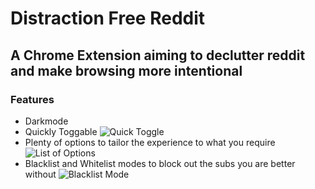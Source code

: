 # Distraction Free Reddit

## A Chrome Extension aiming to declutter reddit and make browsing more intentional

### Features
- Darkmode 
- Quickly Toggable
![Quick Toggle](https://lh3.googleusercontent.com/p_KJyJHKheu7ESTz9v1qVf8rMxv2WdhM82IDJw3XHY9ReSUEMRwLPaPFi3U8Gn0gM19utX75HHwbCVnC8vZXoS7YcUmdwM6GPDUkxL3EowzfhKDlncUexsY8GwqQ_Bl5OCNjGELyH0hFJkqkIJvO5TIL_0WEfEDlrnZW2t1_AgxCNFEvj_8s0tZG4f6nCl6ErgZc_UnlZcJgO6FGTJxxr2_1JWtGnsRi0S2qHg8j-LjJgnCxfPt3gqUcUHr7eU8gz8cPuJWTQcHpbM0vLAB6Kji0v1bOIyu6JmPG-ytNXQ8DpPcicEJ9WBHk6y5rlJl-1KIC1q0b-JcY_dj5_oM3wm8gun1dIbVibB85aIDSCGWaskV-Nnz10xfiOySOIZWuqcyFicFISfNx0SJfLc5hGvYiTkWpWcyxt51T96T6budp27HukYZFYzTfLoS3RXGrlBg339VzKVjLz5QcseQ7A1LtP7sHhCMiq_d6sNxgTwDNenUtPbigtBTrR0EN6umWSYQRfRzzd_RNH0q_-XzlyNxSQiYvC1m4_K4axYWwbMqW0zKogLaPnjgbfIQ85Lh4g9NpvB0d0t77TGsGE9edFjA5zk5iA3w345rHy91tcdn1sqjADivIc8MJRQxwlrdn96C9eS94LjQx-3cwXdUiNDcYAD3kNnYF1BrVemtUdKvMnQ_EE7I91cg8Eig50HISrFlz0kZzXoaoFarKshzGHfI8cP9fQsQ3hcSTUlbK2Dc4hOkN2YLm-7rV8EBpoNxdiJToHinswrNQ_5s0q6prhyqlneVheTWWGvW57FKdo4TPA_ueZErClr53FB_6dpRUK1_yegvykec6tfWTooQ4NKr_gSSBLNNTaBaf_CfC_pNvIHoH1Zq5AKlRoB83rygy4XOI_bfTAYGP_r7jxN_NRzkJpahBlVpY5w=w600-h800-no?authuser=0)
- Plenty of options to tailor the experience to what you require
![List of Options](https://lh3.googleusercontent.com/3Qv4DV2l5rMiLJhwEdyx0_DwnvVkV1a_gqOa9d_xtRqfGtHUOZcgBv4bl6PXvCLYY3kfmqvTEwXqDiGu02UE3Hj9n6GH2NAhbuTluoEtvjsRleVw1QBYmdFEQ2eeaXikXKmrJZBuzZQIwW2vBWoTMRBQMO47fPkGGepdN0aRcY-FwjjWOsUTwl90kczszbYzTD-J_z2WejVyTpqtydnBMc6FbZnBOpS7ACeFKYEV5i5_xgx1VCMbZhBS4eVPZ_lITHXbOmFmwNArlb6wQshq-b3j2lDH7a-QaIefP2E0KemV0SkD2ZVfKmfI3m3tHKBZqXqjhKNhabrwY8Y5Edjl9OoGmDN_YQyZRBemCPsE_P8xeHm0KUN6dBWlmxz9N2dUkGHFYRWIOho3RIBSWZv4hug-FYwQ111dwxxPOAAe6FqgttAcwtqg4eLvNcP41J3C-_Bm03scOZhGT68XnsIWwRnzgYQTdooODCXV2Y0LVJWFdT22LB_QAou2iH7-26UKWCitmUY-EkMabeSv_hZCZiKuF4jJsuDFy3sRCj7wgaO2oghmn4XJbQLvZ-YAeBZIIBA5gBIQvjWHuD40eiAg8wyveNhYXNPq9QVTPOcpYkpsXmDTR5hr_IR808HHQtP3aOSGBErUHY5GYXxqEd-HILHdwPOeRORNuf9YuwMQ6x_flaQ01kWQurmAlOHhdopve-krs_0PvUDLDJXe7qgjixr2vP1ag-l88ztEOknqPKLwPveO3fEwcjVPBnNOPH0XC41Mz6mXcXMV-yeEK2PYaspxx-lS3pDDxBAxqSAtuitvglDGAOY6_X6MdBaDQQsv7kAiZsRiZsv9kLbQi88XrIciyzTVgOL-sBOHi1jNLcRV168BXiosEy5zBBEGc2gwN9PkfrLfsFEi1RKBHGAF2XRXokUYTOdN0w=w1658-h1608-no?authuser=0)
- Blacklist and Whitelist modes to block out the subs you are better without
![Blacklist Mode](https://lh3.googleusercontent.com/7z3lwP210H5rmPQqvxvlPhUvcz5UnX5BGZredBDo85I0QxZupLoq8Z7yjnZUq5lxMcmV38OKQK8TAPK1uFFyeZByi2fU6PSRu33fBxagXGEMheUjfs542NTjKFe1aT1093g5juhz2Gtl9Nb0TyWpJIjRtBWT4E-6sC1Gm9Y5tkp3iU0XiaNez7PCgV4lgIt2I923sxrW2s48PeEk1TLKUHBFDN3W-3YCvyVe-mcSNvkx2MopAb-7pFsvo730iJCElxp7FdKhJKsPQFv5oZ4hYOosIDKSueYz-dQG53qqIS5iQ3cw2CFUrwPoKoRYiVuGhm3N4ylJdE5kuCT0IIb1uTefQknoLu4z6-V8tNkHnVqGV-V1Aucf9kbhG2iHWV77-vbkKqHWauCCIOG2PdpT7yqFCqIThFB6zzwwlQjKXopquCPlU6GWYkOuAAHhvJA2tL-vOMD9HXueK0wPt826SNQqjWgSAEfsmkyUIivXGAEI6EmYt_VgYpuKHZILAmmWb_TODLXIUORCeH0DxakljJDAJVgzGorcPc0OjqXiqOSqk3bhPUmQmLhHyhN5kOPDiCOOLBHoHiB50e5vghs3RY7fqRKKUU_n6MwG01tVNRl118VEkh2ho6nXA_-6Z9RVhjVR8Vr-56T2gskFpkg2pFuAmIvzc7uU7JnFhPtlj4tUDEIlg-CMjqRYS4PtlmXK5T5q0O1iXL6Y40A8YmP72GUURDtKkVCLmoWxt26w3SmXVZATIWgSMz9eq_HLqa2xn14f0jb5xR9jA2MK4Xfo5BpdbneJXH146wltAT2chq3AZDrjF2SBQrUnVnPvQcw9cX146cYw4jfNWCV-04FDt_y_awe3wQoDAMU5As5c11DNcojB657ZF-3VAKs_VFHxUVw5UW9p4Vcy1TH2AF-RFJ7euggXLaMYlw=w1644-h1660-no?authuser=0)


